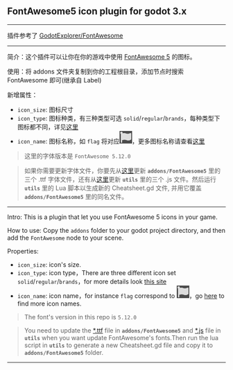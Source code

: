 ## FontAwesome5 icon plugin for godot 3.x

---  

插件参考了 [GodotExplorer/FontAwesome](https://github.com/GodotExplorer/FontAwesome)

---  
简介：这个插件可以让你在你的游戏中使用 [FontAwesome 5](https://fontawesome.com/) 的图标。 

使用：将 addons 文件夹复制到你的工程根目录，添加节点时搜索 FontAwesome 即可(继承自 Label)

新增属性：  
- `icon_size`: 图标尺寸  
- `icon_type`: 图标种类，有三种类型可选 `solid`/`regular`/`brands`，每种类型下图标都不同，详见[这里](https://fontawesome.com/cheatsheet/free/solid)  
- `icon_name`: 图标名称，如 `flag` 将对应![flag](flag.png)，更多图标名称请查看[这里](https://fontawesome.com/cheatsheet/free/solid)  

> 这里的字体版本是 `FontAwesome 5.12.0`  

>  如果你需要更新字体文件，你要先从[这里](https://github.com/FortAwesome/Font-Awesome/tree/master/webfonts)更新 **`addons/FontAwesome5`** 里的三个 .ttf 字体文件，还有从[这里](https://github.com/FortAwesome/Font-Awesome/tree/master/js)更新 **`utils`** 里的三个 .js 文件。然后运行 **`utils`** 里的 Lua 脚本以生成新的 Cheatsheet.gd 文件, 并用它覆盖 **`addons/FontAwesome5`** 里的同名文件。  

---

Intro: This is a plugin that let you use FontAwesome 5 icons in your game.

How to use: Copy the `addons` folder to your godot project directory, and then add the `FontAwesome` node to your scene.

Properties:  
- `icon_size`: icon's size.  
- `icon_type`: icon type，There are three different icon set `solid`/`regular`/`brands`，for more details look [this site](https://fontawesome.com/cheatsheet/free/solid)  
- `icon_name`: icon name，for instance `flag` correspond to ![flag](flag.png)，go [here](https://fontawesome.com/cheatsheet/free/solid) to find more icon names.

> The font's version in this repo is `5.12.0`  

>  You need to update the [*.ttf](https://github.com/FortAwesome/Font-Awesome/tree/master/webfonts) file in **`addons/FontAwesome5`** and [*.js](https://github.com/FortAwesome/Font-Awesome/tree/master/js) file in **`utils`** when you want update FontAwesome's fonts.Then run the lua script in **`utils`** to generate a new Cheatsheet.gd file and copy it to **`addons/FontAwesome5`** folder.  

---
